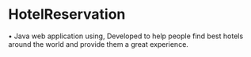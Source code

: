 # HotelReservation
• Java web application using, Developed to help people find best hotels around the world and provide them a great experience.
